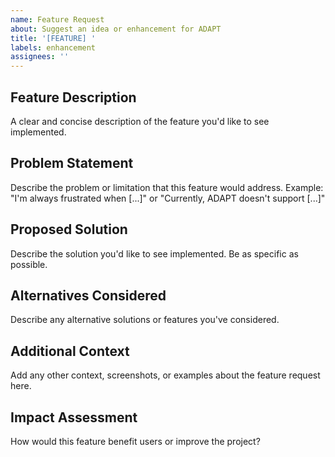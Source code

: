 ```yaml
---
name: Feature Request
about: Suggest an idea or enhancement for ADAPT
title: '[FEATURE] '
labels: enhancement
assignees: ''
---
```


## Feature Description
A clear and concise description of the feature you'd like to see implemented.

## Problem Statement
Describe the problem or limitation that this feature would address.
Example: "I'm always frustrated when [...]" or "Currently, ADAPT doesn't support [...]"

## Proposed Solution
Describe the solution you'd like to see implemented. Be as specific as possible.

## Alternatives Considered
Describe any alternative solutions or features you've considered.

## Additional Context
Add any other context, screenshots, or examples about the feature request here.

## Impact Assessment
How would this feature benefit users or improve the project?
